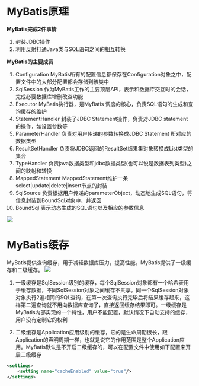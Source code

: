 # MyBatis原理
**MyBatis完成2件事情**

1. 封装JDBC操作
2. 利用反射打通Java类与SQL语句之间的相互转换

**MyBatis的主要成员**

1. Configuration        MyBatis所有的配置信息都保存在Configuration对象之中，配置文件中的大部分配置都会存储到该类中
2. SqlSession           作为MyBatis工作的主要顶层API，表示和数据库交互时的会话，完成必要数据库增删改查功能
3. Executor             MyBatis执行器，是MyBatis 调度的核心，负责SQL语句的生成和查询缓存的维护
4. StatementHandler     封装了JDBC Statement操作，负责对JDBC statement 的操作，如设置参数等
5. ParameterHandler     负责对用户传递的参数转换成JDBC Statement 所对应的数据类型
6. ResultSetHandler     负责将JDBC返回的ResultSet结果集对象转换成List类型的集合
7. TypeHandler          负责java数据类型和jdbc数据类型(也可以说是数据表列类型)之间的映射和转换
8. MappedStatement      MappedStatement维护一条select|update|delete|insert节点的封装
9. SqlSource            负责根据用户传递的parameterObject，动态地生成SQL语句，将信息封装到BoundSql对象中，并返回
10. BoundSql            表示动态生成的SQL语句以及相应的参数信息


![](https://github.com/zaiyunduan123/Java-Interview/blob/master/image/frame-2.jpg)


# MyBatis缓存

MyBatis提供查询缓存，用于减轻数据库压力，提高性能。MyBatis提供了一级缓存和二级缓存。
![](https://github.com/zaiyunduan123/Java-Interview/blob/master/image/frame-3.jpg)

1. 一级缓存是SqlSession级别的缓存，每个SqlSession对象都有一个哈希表用于缓存数据，不同SqlSession对象之间缓存不共享。同一个SqlSession对象对象执行2遍相同的SQL查询，在第一次查询执行完毕后将结果缓存起来，这样第二遍查询就不用向数据库查询了，直接返回缓存结果即可。一级缓存是MyBatis内部实现的一个特性，用户不能配置，默认情况下自动支持的缓存，用户没有定制它的权利

2.  二级缓存是Application应用级别的缓存，它的是生命周期很长，跟Application的声明周期一样，也就是说它的作用范围是整个Application应用。MyBatis默认是不开启二级缓存的，可以在配置文件中使用如下配置来开启二级缓存
```xml
<settings>
    <setting name="cacheEnabled" value="true"/>
</settings>
```